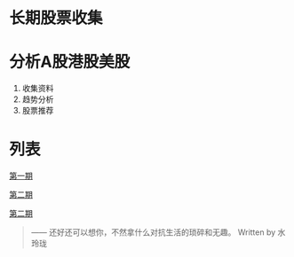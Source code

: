 # 长期股票收集

# 分析A股港股美股

1. 收集资料
2. 趋势分析
3. 股票推荐

# 列表
[第一期](./docs/2020_11_17.md)

[第二期](./docs/2020_11_18.md)

[第二期](./docs/2020_11_19.md)


> —— 还好还可以想你，不然拿什么对抗生活的琐碎和无趣。
> Written by 水玲珑
